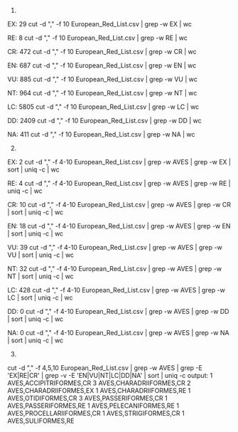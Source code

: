 1)
EX: 29
cut -d "," -f 10 European_Red_List.csv | grep -w EX | wc

RE: 8
cut -d "," -f 10 European_Red_List.csv | grep -w RE | wc

CR: 472
cut -d "," -f 10 European_Red_List.csv | grep -w CR | wc

EN: 687
cut -d "," -f 10 European_Red_List.csv | grep -w EN | wc

VU: 885
cut -d "," -f 10 European_Red_List.csv | grep -w VU | wc

NT: 964
cut -d "," -f 10 European_Red_List.csv | grep -w NT | wc

LC: 5805
cut -d "," -f 10 European_Red_List.csv | grep -w LC | wc

DD: 2409
cut -d "," -f 10 European_Red_List.csv | grep -w DD | wc

NA: 411
cut -d "," -f 10 European_Red_List.csv | grep -w NA | wc

2)

EX: 2
cut -d "," -f 4-10 European_Red_List.csv | grep -w AVES | grep -w EX | sort | uniq -c | wc

RE: 4
cut -d "," -f 4-10 European_Red_List.csv | grep -w AVES | grep -w RE | uniq -c | wc

CR: 10
cut -d "," -f 4-10 European_Red_List.csv | grep -w AVES | grep -w CR | sort | uniq -c | wc

EN: 18
cut -d "," -f 4-10 European_Red_List.csv | grep -w AVES | grep -w EN | sort | uniq -c | wc

VU: 39
cut -d "," -f 4-10 European_Red_List.csv | grep -w AVES | grep -w VU | sort | uniq -c | wc

NT: 32
cut -d "," -f 4-10 European_Red_List.csv | grep -w AVES | grep -w NT | sort | uniq -c | wc

LC: 428
cut -d "," -f 4-10 European_Red_List.csv | grep -w AVES | grep -w LC | sort | uniq -c | wc

DD: 0
cut -d "," -f 4-10 European_Red_List.csv | grep -w AVES | grep -w DD | sort | uniq -c | wc

NA: 0
 cut -d "," -f 4-10 European_Red_List.csv | grep -w AVES | grep -w NA | sort | uniq -c | wc

3)
cut -d "," -f 4,5,10 European_Red_List.csv | grep -w AVES | grep -E 'EX|RE|CR' | grep -v -E 'EN|VU|NT|LC|DD|NA' | sort | uniq -c
output:
1 AVES,ACCIPITRIFORMES,CR
      3 AVES,CHARADRIIFORMES,CR
      2 AVES,CHARADRIIFORMES,EX
      1 AVES,CHARADRIIFORMES,RE
      1 AVES,OTIDIFORMES,CR
      3 AVES,PASSERIFORMES,CR
      1 AVES,PASSERIFORMES,RE
      1 AVES,PELECANIFORMES,RE
      1 AVES,PROCELLARIIFORMES,CR
      1 AVES,STRIGIFORMES,CR
      1 AVES,SULIFORMES,RE


